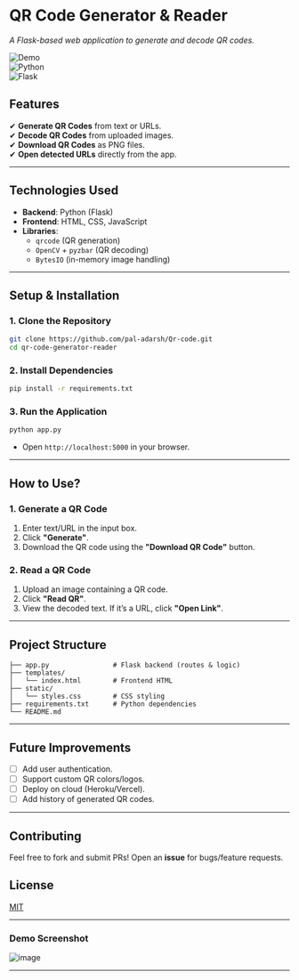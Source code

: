 # **QR Code Generator & Reader**  
*A Flask-based web application to generate and decode QR codes.*  

![Demo](https://img.shields.io/badge/Demo-Available-green)  
![Python](https://img.shields.io/badge/Python-3.x-blue)  
![Flask](https://img.shields.io/badge/Framework-Flask-red)  

## **Features**  
✔ **Generate QR Codes** from text or URLs.  
✔ **Decode QR Codes** from uploaded images.  
✔ **Download QR Codes** as PNG files.  
✔ **Open detected URLs** directly from the app.  

---

## **Technologies Used**  
- **Backend**: Python (Flask)  
- **Frontend**: HTML, CSS, JavaScript  
- **Libraries**:  
  - `qrcode` (QR generation)  
  - `OpenCV` + `pyzbar` (QR decoding)  
  - `BytesIO` (in-memory image handling)  

---

## **Setup & Installation**  

### **1. Clone the Repository**  
```bash
git clone https://github.com/pal-adarsh/Qr-code.git
cd qr-code-generator-reader
```

### **2. Install Dependencies**  
```bash
pip install -r requirements.txt
```

### **3. Run the Application**  
```bash
python app.py
```
- Open `http://localhost:5000` in your browser.  

---

## **How to Use?**  

### **1. Generate a QR Code**  
1. Enter text/URL in the input box.  
2. Click **"Generate"**.  
3. Download the QR code using the **"Download QR Code"** button.  

### **2. Read a QR Code**  
1. Upload an image containing a QR code.  
2. Click **"Read QR"**.  
3. View the decoded text. If it’s a URL, click **"Open Link"**.  

---

## **Project Structure**  
```
├── app.py                # Flask backend (routes & logic)  
├── templates/  
│   └── index.html        # Frontend HTML  
├── static/  
│   └── styles.css        # CSS styling  
├── requirements.txt      # Python dependencies  
└── README.md  
```

---

## **Future Improvements**  
- [ ] Add user authentication.  
- [ ] Support custom QR colors/logos.  
- [ ] Deploy on cloud (Heroku/Vercel).  
- [ ] Add history of generated QR codes.  

---

## **Contributing**  
Feel free to fork and submit PRs! Open an **issue** for bugs/feature requests.  

## **License**  
[MIT](https://choosealicense.com/licenses/mit/)  

---

### **Demo Screenshot**  
![image](https://github.com/user-attachments/assets/bc20d973-af04-4fd5-aa64-d8b36db35c2c)

---
